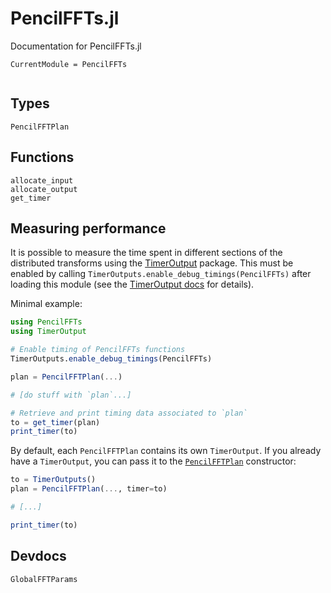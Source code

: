# PencilFFTs.jl

Documentation for PencilFFTs.jl

```@meta
CurrentModule = PencilFFTs
```

```@contents
```

## Types

```@docs
PencilFFTPlan
```

## Functions

```@docs
allocate_input
allocate_output
get_timer
```

## Measuring performance

It is possible to measure the time spent in different sections of the distributed transforms using the [TimerOutput](https://github.com/KristofferC/TimerOutputs.jl) package. This must be enabled by calling `TimerOutputs.enable_debug_timings(PencilFFTs)` after loading this module (see the [TimerOutput docs](https://github.com/KristofferC/TimerOutputs.jl#overhead) for details).

Minimal example:

```julia
using PencilFFTs
using TimerOutput

# Enable timing of PencilFFTs functions
TimerOutputs.enable_debug_timings(PencilFFTs)

plan = PencilFFTPlan(...)

# [do stuff with `plan`...]

# Retrieve and print timing data associated to `plan`
to = get_timer(plan)
print_timer(to)
```

By default, each `PencilFFTPlan` contains its own `TimerOutput`. If you already have a `TimerOutput`, you can pass it to the [`PencilFFTPlan`](@ref) constructor:

```julia
to = TimerOutputs()
plan = PencilFFTPlan(..., timer=to)

# [...]

print_timer(to)
```


## Devdocs

```@docs
GlobalFFTParams
```
